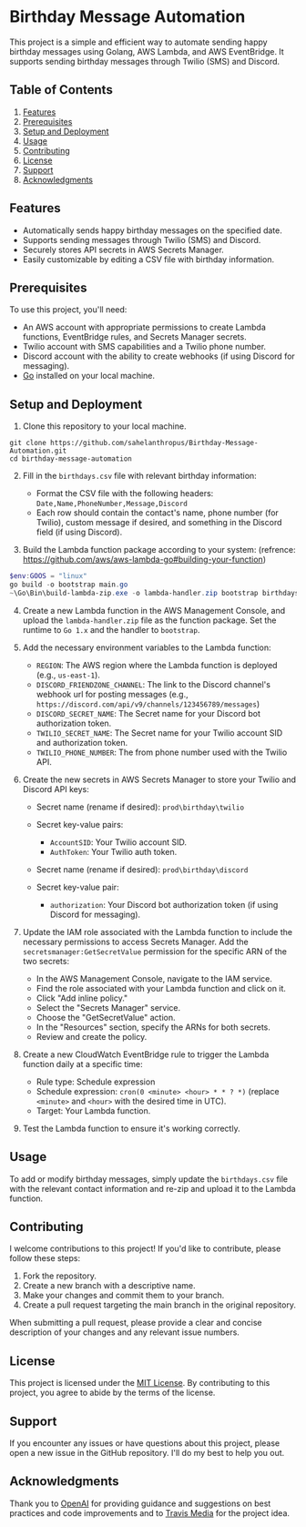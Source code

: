 # Birthday Message Automation

This project is a simple and efficient way to automate sending happy birthday messages using Golang, AWS Lambda, and AWS EventBridge. It supports sending birthday messages through Twilio (SMS) and Discord.

## Table of Contents

1. [Features](#features)
2. [Prerequisites](#prerequisites)
3. [Setup and Deployment](#setup-and-deployment)
4. [Usage](#usage)
5. [Contributing](#contributing)
6. [License](#license)
7. [Support](#support)
8. [Acknowledgments](#acknowledgments)

## Features

* Automatically sends happy birthday messages on the specified date.
* Supports sending messages through Twilio (SMS) and Discord.
* Securely stores API secrets in AWS Secrets Manager.
* Easily customizable by editing a CSV file with birthday information.

## Prerequisites

To use this project, you'll need:

* An AWS account with appropriate permissions to create Lambda functions, EventBridge rules, and Secrets Manager secrets.
* Twilio account with SMS capabilities and a Twilio phone number.
* Discord account with the ability to create webhooks (if using Discord for messaging).
* [Go](https://golang.org/dl/) installed on your local machine.

## Setup and Deployment

1. Clone this repository to your local machine.
```
git clone https://github.com/sahelanthropus/Birthday-Message-Automation.git
cd birthday-message-automation
```

2. Fill in the `birthdays.csv` file with relevant birthday information:

   * Format the CSV file with the following headers: `Date,Name,PhoneNumber,Message,Discord`
   * Each row should contain the contact's name, phone number (for Twilio), custom message if desired, and something in the Discord field (if using Discord).

3. Build the Lambda function package according to your system:
(refrence: https://github.com/aws/aws-lambda-go#building-your-function)
```PowerShell
$env:GOOS = "linux"
go build -o bootstrap main.go
~\Go\Bin\build-lambda-zip.exe -o lambda-handler.zip bootstrap birthdays2023.csv
```
4. Create a new Lambda function in the AWS Management Console, and upload the `lambda-handler.zip` file as the function package. Set the runtime to `Go 1.x` and the handler to `bootstrap`.

5. Add the necessary environment variables to the Lambda function:

   * `REGION`: The AWS region where the Lambda function is deployed (e.g., `us-east-1`).
   * `DISCORD_FRIENDZONE_CHANNEL`: The link to the Discord channel's webhook url for posting messages (e.g., `https://discord.com/api/v9/channels/123456789/messages`)
   * `DISCORD_SECRET_NAME`: The Secret name for your Discord bot authorization token.
   * `TWILIO_SECRET_NAME`: The Secret name for your Twilio account SID and authorization token.
   * `TWILIO_PHONE_NUMBER`: The from phone number used with the Twilio API. 


6. Create the new secrets in AWS Secrets Manager to store your Twilio and Discord API keys:

   * Secret name (rename if desired): `prod\birthday\twilio`
   * Secret key-value pairs:
     * `AccountSID`: Your Twilio account SID.
     * `AuthToken`: Your Twilio auth token.
     
   * Secret name (rename if desired): `prod\birthday\discord`
   * Secret key-value pair:
     * `authorization`: Your Discord bot authorization token (if using Discord for messaging).

7. Update the IAM role associated with the Lambda function to include the necessary permissions to access Secrets Manager. Add the `secretsmanager:GetSecretValue` permission for the specific ARN of the two secrets:

   * In the AWS Management Console, navigate to the IAM service.
   * Find the role associated with your Lambda function and click on it.
   * Click "Add inline policy."
   * Select the "Secrets Manager" service.
   * Choose the "GetSecretValue" action.
   * In the "Resources" section, specify the ARNs for both secrets.
   * Review and create the policy.

8. Create a new CloudWatch EventBridge rule to trigger the Lambda function daily at a specific time:

   * Rule type: Schedule expression
   * Schedule expression: `cron(0 <minute> <hour> * * ? *)` (replace `<minute>` and `<hour>` with the desired time in UTC).
   * Target: Your Lambda function.

9. Test the Lambda function to ensure it's working correctly.

## Usage

To add or modify birthday messages, simply update the `birthdays.csv` file with the relevant contact information and re-zip and upload it to the Lambda function.

## Contributing

I welcome contributions to this project! If you'd like to contribute, please follow these steps:

1. Fork the repository.
2. Create a new branch with a descriptive name.
3. Make your changes and commit them to your branch.
4. Create a pull request targeting the main branch in the original repository.

When submitting a pull request, please provide a clear and concise description of your changes and any relevant issue numbers.

## License

This project is licensed under the [MIT License](LICENSE). By contributing to this project, you agree to abide by the terms of the license.

## Support

If you encounter any issues or have questions about this project, please open a new issue in the GitHub repository. I'll do my best to help you out.

## Acknowledgments

Thank you to [OpenAI](https://www.openai.com/) for providing guidance and suggestions on best practices and code improvements and to [Travis Media](https://travis.media/) for the project idea.
